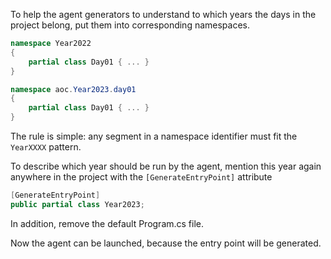 To help the agent generators to understand to which years the days in the project belong, put them into corresponding namespaces.

```cs
namespace Year2022
{
    partial class Day01 { ... }
}

namespace aoc.Year2023.day01
{
    partial class Day01 { ... }
}
```

The rule is simple: any segment in a namespace identifier must fit the `YearXXXX` pattern.

To describe which year should be run by the agent, mention this year again anywhere in the project with the `[GenerateEntryPoint]` attribute


```cs
[GenerateEntryPoint]
public partial class Year2023;
```

In addition, remove the default Program.cs file.

Now the agent can be launched, because the entry point will be generated.